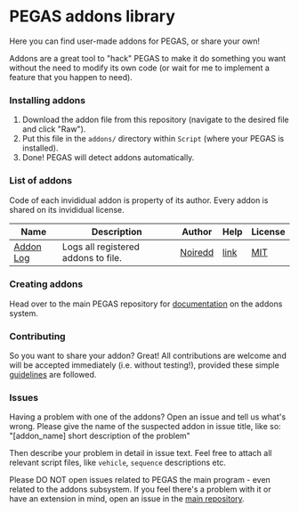 # PEGAS addons library
Here you can find user-made addons for PEGAS, or share your own!

Addons are a great tool to "hack" PEGAS to make it do something you want without the need to modify its own code
(or wait for me to implement a feature that you happen to need).

### Installing addons
1. Download the addon file from this repository (navigate to the desired file and click "Raw").
2. Put this file in the `addons/` directory within `Script` (where your PEGAS is installed).
3. Done! PEGAS will detect addons automatically.

### List of addons
Code of each invididual addon is property of its author.
Every addon is shared on its invididual license.

Name | Description | Author | Help | License
--- | --- | --- | --- | ---
[Addon Log](kOS/addons/addon_log.ks) | Logs all registered addons to file. | [Noiredd](https://github.com/Noiredd) | [link](docs/addon_log.md) | [MIT](licenses/addon_log.txt)

### Creating addons
Head over to the main PEGAS repository for [documentation](https://github.com/Noiredd/PEGAS/docs/addons.md) on the addons system.

### Contributing
So you want to share your addon? Great!
All contributions are welcome and will be accepted immediately (i.e. without testing!),
provided these simple [guidelines](CONTRIBUTING.md) are followed.

### Issues
Having a problem with one of the addons?
Open an issue and tell us what's wrong.
Please give the name of the suspected addon in issue title, like so:  
"[addon_name] short description of the problem"

Then describe your problem in detail in issue text.
Feel free to attach all relevant script files, like `vehicle`, `sequence` descriptions etc.

Please DO NOT open issues related to PEGAS the main program -
even related to the addons subsystem.
If you feel there's a problem with it or have an extension in mind,
open an issue in the [main repository](https://github.com/Noiredd/PEGAS).
